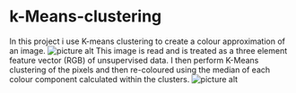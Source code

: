 # k-Means-clustering

In this project i use K-means clustering to create a colour approximation of an image.
![picture alt](https://github.com/s4nskr/k-means-clustering/blob/main/parrot.jpeg "Original image")
This image is read and is treated as a three element feature vector (RGB) of unsupervised data. I then perform K-Means clustering of the pixels and then re-coloured using the median of each colour component calculated within the clusters.
![picture alt](https://github.com/s4nskr/k-means-clustering/blob/main/clustered_out.png "Image after K-Means Clutstering")
